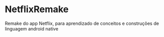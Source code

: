 # NetflixRemake
Remake do app Netflix, para aprendizado de conceitos e construções de linguagem android native
